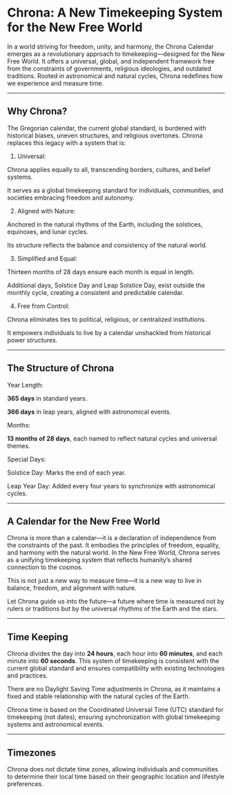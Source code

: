 # Chrona: A New Timekeeping System for the New Free World

In a world striving for freedom, unity, and harmony, the Chrona Calendar emerges as a revolutionary approach to timekeeping—designed for the New Free World. It offers a universal, global, and independent framework free from the constraints of governments, religious ideologies, and outdated traditions. Rooted in astronomical and natural cycles, Chrona redefines how we experience and measure time.


---

## Why Chrona?

The Gregorian calendar, the current global standard, is burdened with historical biases, uneven structures, and religious overtones. Chrona replaces this legacy with a system that is:

1. Universal:

Chrona applies equally to all, transcending borders, cultures, and belief systems.

It serves as a global timekeeping standard for individuals, communities, and societies embracing freedom and autonomy.


2. Aligned with Nature:

Anchored in the natural rhythms of the Earth, including the solstices, equinoxes, and lunar cycles.

Its structure reflects the balance and consistency of the natural world.


3. Simplified and Equal:

Thirteen months of 28 days ensure each month is equal in length.

Additional days, Solstice Day and Leap Solstice Day, exist outside the monthly cycle, creating a consistent and predictable calendar.


4. Free from Control:

Chrona eliminates ties to political, religious, or centralized institutions.

It empowers individuals to live by a calendar unshackled from historical power structures.


---

## The Structure of Chrona

Year Length:

**365 days** in standard years.

**366 days** in leap years, aligned with astronomical events.

Months:

**13 months of 28 days**, each named to reflect natural cycles and universal themes.

Special Days:

Solstice Day: Marks the end of each year.

Leap Year Day: Added every four years to synchronize with astronomical cycles.


---

## A Calendar for the New Free World

Chrona is more than a calendar—it is a declaration of independence from the constraints of the past. It embodies the principles of freedom, equality, and harmony with the natural world. In the New Free World, Chrona serves as a unifying timekeeping system that reflects humanity’s shared connection to the cosmos.

This is not just a new way to measure time—it is a new way to live in balance, freedom, and alignment with nature.

Let Chrona guide us into the future—a future where time is measured not by rulers or traditions but by the universal rhythms of the Earth and the stars.


---
## Time Keeping

Chrona divides the day into **24 hours**, each hour into **60 minutes**, and each minute into **60 seconds**. This system of timekeeping is consistent with the current global standard and ensures compatibility with existing technologies and practices.

There are no Daylight Saving Time adjustments in Chrona, as it maintains a fixed and stable relationship with the natural cycles of the Earth.

Chrona time is based on the Coordinated Universal Time (UTC) standard for timekeeping (not dates), ensuring synchronization with global timekeeping systems and astronomical events.


---
## Timezones

Chrona does not dictate time zones, allowing individuals and communities to determine their local time based on their geographic location and lifestyle preferences.